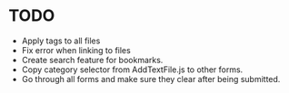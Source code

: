 # TODO

- Apply tags to all files
- Fix error when linking to files
- Create search feature for bookmarks.
- Copy category selector from AddTextFile.js to other forms.
- Go through all forms and make sure they clear after being submitted.